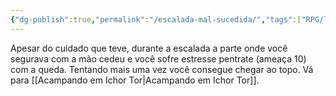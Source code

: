 ```yaml
---
{"dg-publish":true,"permalink":"/escalada-mal-sucedida/","tags":["RPG/livro-jogo/Draegeni/story-points"],"created":"2024-12-18T13:32:17.997-05:00","updated":"2024-12-26T19:40:13.006-05:00"}
---
```



Apesar do cuidado que teve, durante a escalada a parte onde você segurava com a mão cedeu e você sofre estresse pentrate (ameaça 10) com a queda. Tentando mais uma vez você consegue chegar ao topo. Vá para [[Acampando em Ichor Tor\|Acampando em Ichor Tor]].
